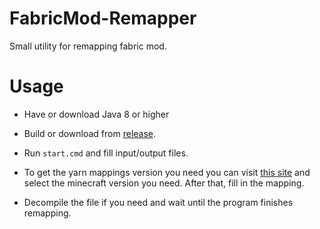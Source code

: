 # FabricMod-Remapper

Small utility for remapping fabric mod.

# Usage
- Have or download Java 8 or higher

- Build or download from [release](https://github.com/HuntingDev/FabricMod-Remapper/releases/tag/main).

- Run ```start.cmd``` and fill input/output files.

- To get the yarn mappings version you need you can visit [this site](https://fabricmc.net/develop) and select the minecraft version you need. After that, fill in the mapping.

- Decompile the file if you need and wait until the program finishes remapping.

